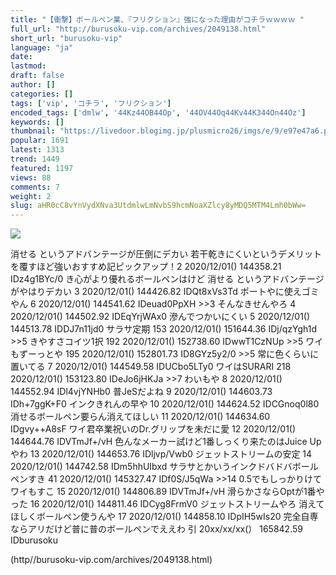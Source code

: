 ```yaml
---
title: "【衝撃】ボールペン業、『フリクション』強になった理由がコチラｗｗｗｗ "
full_url: "http://burusoku-vip.com/archives/2049138.html"
short_url: "burusoku-vip"
language: "ja"
date: 
lastmod: 
draft: false
author: []
categories: []
tags: ['vip', 'コチラ', 'フリクション']
encoded_tags: ['dmlw', '44Kz44OB44Op', '44OV44Oq44Kv44K344On44Oz']
keywords: []
thumbnail: "https://livedoor.blogimg.jp/plusmicro26/imgs/e/9/e97e47a6.png"
popular: 1691
latest: 1313
trend: 1449
featured: 1197
views: 88
comments: 7
weight: 2
slug: aHR0cC8vYnVydXNva3UtdmlwLmNvbS9hcmNoaXZlcy8yMDQ5MTM4Lmh0bWw=
---
```


![](https://livedoor.blogimg.jp/plusmicro26/imgs/e/9/e97e47a6.png)

消せる というアドバンテージが圧倒にデカい 若干乾きにくいというデメリットを覆すほど強いおすすめ記ピックアップ！2 2020/12/01() 144358.21 IDz4g1BYc/0 き心がより優れるボールペンはけど 消せる というアドバンテージがやはりデカい 3 2020/12/01() 144426.82 IDQt8xVs3Td ポートやに使えゴミやん 6 2020/12/01() 144541.62 IDeuad0PpXH >>3 そんなきせんやろ 4 2020/12/01() 144502.92 IDEqYrjWAx0 滲んでつかいにくい 5 2020/12/01() 144513.78 IDDJ7n11jd0 サラサ定期 153 2020/12/01() 151644.36 IDj/qzYgh1d >>5 きやすさコイツ1択 192 2020/12/01() 152738.60 IDwwT1CzNUp >>5 ワイもずーっとや 195 2020/12/01() 152801.73 ID8GYz5y2/0 >>5 常に色くらいに置いてる 7 2020/12/01() 144549.58 IDUCbo5LTy0 ワイはSURARI 218 2020/12/01() 153123.80 IDeJo6jHKJa >>7 わいもや 8 2020/12/01() 144552.94 IDl4vjYNHb0 普JeSだよね 9 2020/12/01() 144603.73 IDh+7ggK+F0 インクきれんの早や 10 2020/12/01() 144624.52 IDCGnoq0l80 消せるボールペン要らん消えてほしい 11 2020/12/01() 144634.60 IDgvy++A8sF ワイ君卒業祝いのDr.グリップを未だに愛 12 2020/12/01() 144644.76 IDVTmJf+/vH 色んなメーカー試けど1番しっくり来たのはJuice Upやわ 13 2020/12/01() 144653.76 IDljvp/Vwb0 ジェットストリームの安定 14 2020/12/01() 144742.58 IDm5hhUIbxd サラサとかいうインクドバドバボールペンすき 41 2020/12/01() 145327.47 IDf0S/J5qWa >>14 0.5でもしっかりけてワイもすこ 15 2020/12/01() 144806.89 IDVTmJf+/vH 滑らかさならOptが1番やった 16 2020/12/01() 144811.46 IDCyg8FrmV0 ジェットストリームやろ 消えてほしくボールペン使うんや 17 2020/12/01() 144858.10 IDpIH5wIs20 完全自専ならアリだけど普に普のボールペンでええわ 引 20xx/xx/xx(） 165842.59 IDburusoku

(http//burusoku-vip.com/archives/2049138.html)
